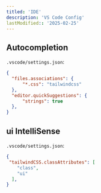 ```yaml
---
titled: 'IDE'
description: 'VS Code Config'
lastModified:: '2025-02-25'
---
```


## Autocompletion

`.vscode/settings.json`:

```json
{
  "files.associations": {
      "*.css": "tailwindcss"
  },
  "editor.quickSuggestions": {
      "strings": true
  },
}
```

## ui IntelliSense

`.vscode/settings.json`:

```json
{
 "tailwindCSS.classAttributes": [
    "class",
    "ui"
  ],
}
```
